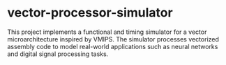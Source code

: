 # vector-processor-simulator
This project implements a functional and timing simulator for a vector microarchitecture inspired by VMIPS. The simulator processes vectorized assembly code to model real-world applications such as neural networks and digital signal processing tasks.
